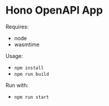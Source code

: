 # Hono OpenAPI App

Requires:
- node
- wasmtime

Usage:
- `npm install`
- `npm run build`

Run with:
- `npm run start`
